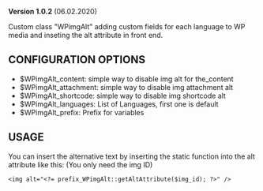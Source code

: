 **Version 1.0.2** (06.02.2020)

Custom class "WPimgAlt" adding custom fields for each language to WP media and inseting the alt attribute in front end.

## CONFIGURATION OPTIONS
* $WPimgAlt_content: simple way to disable img alt for the_content
* $WPimgAlt_attachment: simple way to disable img attachment alt
* $WPimgAlt_shortcode: simple way to disable img shortcode alt
* $WPimgAlt_languages: List of Languages, first one is default
* $WPimgAlt_prefix: Prefix for variables

## USAGE

You can insert the alternative text by inserting the static function into the alt attribute like this:
(You only need the img ID)
```
<img alt="<?= prefix_WPimgAlt::getAltAttribute($img_id); ?>" />
```
